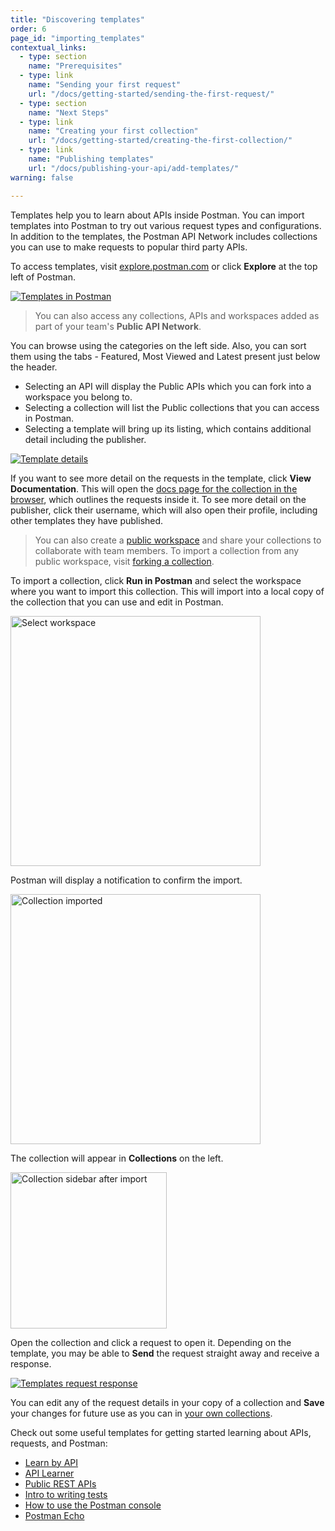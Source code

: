 ```yaml
---
title: "Discovering templates"
order: 6
page_id: "importing_templates"
contextual_links:
  - type: section
    name: "Prerequisites"
  - type: link
    name: "Sending your first request"
    url: "/docs/getting-started/sending-the-first-request/"
  - type: section
    name: "Next Steps"
  - type: link
    name: "Creating your first collection"
    url: "/docs/getting-started/creating-the-first-collection/"
  - type: link
    name: "Publishing templates"
    url: "/docs/publishing-your-api/add-templates/"
warning: false

---
```


Templates help you to learn about APIs inside Postman. You can import templates into Postman to try out various request types and configurations. In addition to the templates, the Postman API Network includes collections you can use to make requests to popular third party APIs.

To access templates, visit [explore.postman.com](https://explore.postman.com) or click **Explore** at the top left of Postman.

[![Templates in Postman](https://assets.postman.com/postman-docs/template-listings-v8.jpg)](https://assets.postman.com/postman-docs/template-listings-v8.jpg)

> You can also access any collections, APIs and workspaces added as part of your team's **Public API Network**.

You can browse using the categories on the left side. Also, you can sort them using the tabs - Featured, Most Viewed and Latest present just below the header.

* Selecting an API will display the Public APIs which you can fork into a workspace you belong to.
* Selecting a collection will list the Public collections that you can access in Postman.
* Selecting a template will bring up its listing, which contains additional detail including the publisher.

[![Template details](https://assets.postman.com/postman-docs/template-details-v8.jpg)](https://assets.postman.com/postman-docs/template-details-v8.jpg)

If you want to see more detail on the requests in the template, click __View Documentation__. This will open the [docs page for the collection in the browser](/docs/publishing-your-api/documenting-your-api/), which outlines the requests inside it. To see more detail on the publisher, click their username, which will also open their profile, including other templates they have published.

> You can also create a [public workspace](https://learning.postman.com/docs/collaborating-in-postman/using-workspaces/creating-workspaces/#creating-a-public-workspace) and share your collections to collaborate with team members. To import a collection from any public workspace, visit [forking a collection](https://learning.postman.com/docs/collaborating-in-postman/version-control-for-collections/#forking-a-collection).

To import a collection, click __Run in Postman__ and select the workspace where you want to import this collection. This will import into a local copy of the collection that you can use and edit in Postman.

<img alt="Select workspace" src="https://assets.postman.com/postman-docs/select-workspace-import-v8.jpg" width="400px"/>

Postman will display a notification to confirm the import.

<img alt="Collection imported" src="https://assets.postman.com/postman-docs/collection-imported-notification-v8.jpg" width="400px"/>

The collection will appear in __Collections__ on the left.

<img alt="Collection sidebar after import" src="https://assets.postman.com/postman-docs/collection-imported-and-opened-v8.jpg" width="250px"/>

Open the collection and click a request to open it. Depending on the template, you may be able to __Send__ the request straight away and receive a response.

[![Templates request response](https://assets.postman.com/postman-docs/template-request-sent-response-v8.jpg)](https://assets.postman.com/postman-docs/template-request-sent-response-v8.jpg)

You can edit any of the request details in your copy of a collection and __Save__ your changes for future use as you can in [your own collections](/docs/getting-started/creating-the-first-collection/).

Check out some useful templates for getting started learning about APIs, requests, and Postman:

* [Learn by API](https://explore.postman.com/templates/7499/learn-by-api)
* [API Learner](https://explore.postman.com/templates/7006/api-learner)
* [Public REST APIs](https://explore.postman.com/templates/7912/public-rest-apis)
* [Intro to writing tests](https://explore.postman.com/templates/198/intro-to-writing-tests---with-examples)
* [How to use the Postman console](https://explore.postman.com/templates/4573/how-to-use-the-postman-console)
* [Postman Echo](https://docs.postman-echo.com/)
